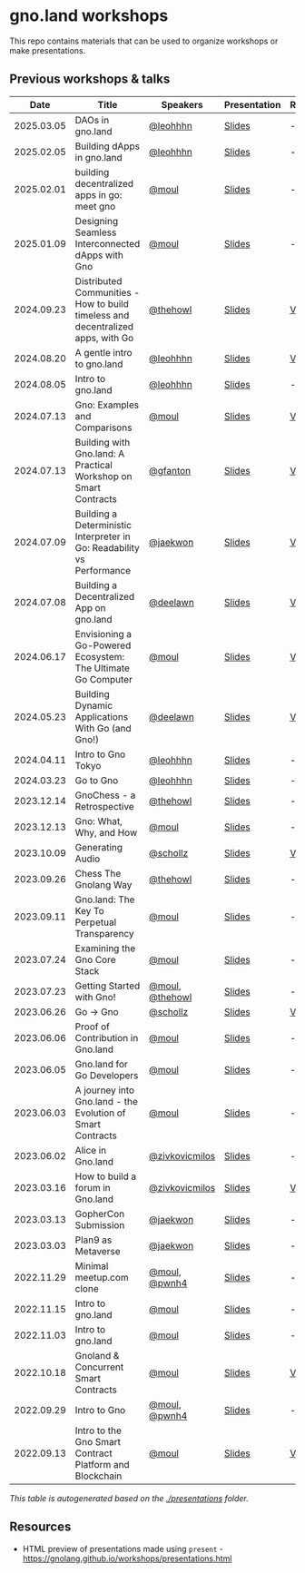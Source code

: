 # gno.land workshops

This repo contains materials that can be used to organize workshops or make 
presentations.

## Previous workshops & talks

[embedmd]:# (scripts/table.md)

|Date       |Title                                                                           |Speakers                                                                 |Presentation                                                                                                                                |Recording                                                                                            |
|----       |-----                                                                           |--------                                                                 |------------                                                                                                                                |---------                                                                                            |
|2025.03.05 |DAOs in gno.land                                                                |[@leohhhn](https://github.com/leohhhn)                                   |[Slides](presentations/2025-03-05--ethbelgrade--leon/ethbelgrade-daos.pdf)                                                                  |---                                                                                                  |
|2025.02.05 |Building dApps in gno.land                                                      |[@leohhhn](https://github.com/leohhhn)                                   |[Slides](presentations/2025-02-05--epitech--leon/building-dapps.pdf)                                                                        |---                                                                                                  |
|2025.02.01 |building decentralized apps in go: meet gno                                     |[@moul](https://github.com/moul)                                         |[Slides](https://gnolang.github.io/workshops/presentations/2025-02-01--fosdem--manfred/presentation.slide.html#1)                           |---                                                                                                  |
|2025.01.09 |Designing Seamless Interconnected dApps with Gno                                |[@moul](https://github.com/moul)                                         |[Slides](https://gnolang.github.io/workshops/presentations/2025-01-09--buidleu--manfred/presentation.slide.html#1)                          |---                                                                                                  |
|2024.09.23 |Distributed Communities - How to build timeless and decentralized apps, with Go |[@thehowl](https://github.com/thehowl)                                   |[Slides](https://gnolang.github.io/workshops/presentations/2024-09-23--distributed-communities--morgan/slides.html)                         |[Video](https://www.youtube.com/watch?v=b3zRbVcJxyE)                                                 |
|2024.08.20 |A gentle intro to gno.land                                                      |[@leohhhn](https://github.com/leohhhn)                                   |[Slides](presentations/2024-08-20--gentle-intro-to-gnoland--leon/presentation.pdf)                                                          |[Video](https://www.youtube.com/watch?v=hTGeG0z09NU)                                                 |
|2024.08.05 |Intro to gno.land                                                               |[@leohhhn](https://github.com/leohhhn)                                   |[Slides](https://docs.google.com/presentation/d/1tnplCWxhg-RFatDS3w1iJnO0vSfBAuw2ZA0ommNJQOU/edit?usp=sharing)                              |---                                                                                                  |
|2024.07.13 |Gno: Examples and Comparisons                                                   |[@moul](https://github.com/moul)                                         |[Slides](https://gnolang.github.io/workshops/presentations/2024-07-13--nebular--manfred/presentation.slide.html#1)                          |[Video](https://www.youtube.com/watch?v=Zsl3xu_Edcc)                                                 |
|2024.07.13 |Building with Gno.land: A Practical Workshop on Smart Contracts                 |[@gfanton](https://github.com/gfanton)                                   |[Slides](presentations/2024-07-13--nebular--gfanton/README.md)                                                                              |[Video](https://www.youtube.com/watch?v=oBQ-t_E0QpI)                                                 |
|2024.07.09 |Building a Deterministic Interpreter in Go: Readability vs Performance          |[@jaekwon](https://github.com/jaekwon)                                   |[Slides](presentations/2024-07-09--gophercon-us--jae/slides.pdf)                                                                            |[Video](https://www.youtube.com/watch?v=betUkghf_jo)                                                 |
|2024.07.08 |Building a Decentralized App on gno.land                                        |[@deelawn](https://github.com/deelawn)                                   |[Slides](presentations/2024-07-08--gophercon-us--dylan)                                                                                     |[Video](https://www.youtube.com/watch?v=lwL2VyjaV-A)                                                 |
|2024.06.17 |Envisioning a Go-Powered Ecosystem: The Ultimate Go Computer                    |[@moul](https://github.com/moul)                                         |[Slides](presentations/2024-06-17--gophercon-berlin--manfred)                                                                               |[Video](https://youtu.be/dLE2-8QPK64?si=IidxNLGrwwS6jbYL)                                            |
|2024.05.23 |Building Dynamic Applications With Go (and Gno!)                                |[@deelawn](https://github.com/deelawn)                                   |[Slides](presentations/2024-05-23--belgrade--dylan/slides.pdf)                                                                              |[Video](https://www.youtube.com/watch?v=tNM1DHOxIQ8)                                                 |
|2024.04.11 |Intro to Gno Tokyo                                                              |[@leohhhn](https://github.com/leohhhn)                                   |[Slides](presentations/2024-04-11--tokyo-intro-to-gno--leon/slides.pdf)                                                                     |---                                                                                                  |
|2024.03.23 |Go to Gno                                                                       |[@leohhhn](https://github.com/leohhhn)                                   |[Slides](presentations/2024-03-23--seoul-go-to-gno--leon/Go_to_Gno_slides.pdf)                                                              |---                                                                                                  |
|2023.12.14 |GnoChess - a Retrospective                                                      |[@thehowl](https://github.com/thehowl)                                   |[Slides](presentations/2023-12-14--gnochess-a-retrospective--morgan/slides.reveal.md)                                                       |---                                                                                                  |
|2023.12.13 |Gno: What, Why, and How                                                         |[@moul](https://github.com/moul)                                         |[Slides](presentations/2023-12-13--rouen--manfred/slides.md)                                                                                |---                                                                                                  |
|2023.10.09 |Generating Audio                                                                |[@schollz](https://github.com/schollz)                                   |[Slides](presentations/2023-10-09--generating-audio--schollz/presentation.md)                                                               |[Video](https://www.youtube.com/watch?v=lmmUIEHhdqA&t=2s)                                            |
|2023.09.26 |Chess The Gnolang Way                                                           |[@thehowl](https://github.com/thehowl)                                   |[Slides](presentations/2023-09-26--chess-the-gnolang-way--morgan/slides.reveal.md)                                                          |---                                                                                                  |
|2023.09.11 |Gno.land: The Key To Perpetual Transparency                                     |[@moul](https://github.com/moul)                                         |[Slides](https://gnolang.github.io/workshops/presentations/2023-09-11--dappcon-key-perpetual-transparency--manfred/presentation.slide.html) |---                                                                                                  |
|2023.07.24 |Examining the Gno Core Stack                                                    |[@moul](https://github.com/moul)                                         |[Slides](https://gnolang.github.io/workshops/presentations/2023-07-24--talk-nebular--manfred/presentations.slide.html#1)                    |---                                                                                                  |
|2023.07.23 |Getting Started with Gno!                                                       |[@moul](https://github.com/moul), [@thehowl](https://github.com/thehowl) |[Slides](presentations/2023-07-23--workshop-nebular--manfred-morgan/README.md)                                                              |---                                                                                                  |
|2023.06.26 |Go -> Gno                                                                       |[@schollz](https://github.com/schollz)                                   |[Slides](presentations/2023-06-26--go-to-gno--schollz/slides.pdf)                                                                           |[Video](https://www.youtube.com/watch?v=F-_dadxcRJM)                                                 |
|2023.06.06 |Proof of Contribution in Gno.land                                               |[@moul](https://github.com/moul)                                         |[Slides](https://gnolang.github.io/workshops/presentations/2023-06-06--buidl-asia--manfred/presentations.slide.html)                        |---                                                                                                  |
|2023.06.05 |Gno.land for Go Developers                                                      |[@moul](https://github.com/moul)                                         |[Slides](https://gnolang.github.io/workshops/presentations/2023-06-05--getting-to-gno-seoul--manfred/presentations.slide.html#1)            |---                                                                                                  |
|2023.06.03 |A journey into Gno.land - the Evolution of Smart Contracts                      |[@moul](https://github.com/moul)                                         |[Slides](https://gnolang.github.io/workshops/presentations/2023-06-03--eth-seoul--manfred/presentations.slide.html#1)                       |---                                                                                                  |
|2023.06.02 |Alice in Gno.land                                                               |[@zivkovicmilos](https://github.com/zivkovicmilos)                       |[Slides](presentations/2023-06-02--eth-belgrade--milos/README.md)                                                                           |---                                                                                                  |
|2023.03.16 |How to build a forum in Gno.land                                                |[@zivkovicmilos](https://github.com/zivkovicmilos)                       |[Slides](presentations/2023-03-16--online--milos/README.md)                                                                                 |[Video](https://www.youtube.com/watch?v=gmP-mH-64HA)                                                 |
|2023.03.13 |GopherCon Submission                                                            |[@jaekwon](https://github.com/jaekwon)                                   |[Slides](presentations/2023-03-13--gophercon_submission--jae/README.md)                                                                     |---                                                                                                  |
|2023.03.03 |Plan9 as Metaverse                                                              |[@jaekwon](https://github.com/jaekwon)                                   |[Slides](presentations/2023-03-03--ethdenver_gnoland_plan9_as_metaverse--jae/README.md)                                                     |---                                                                                                  |
|2022.11.29 |Minimal meetup.com clone                                                        |[@moul](https://github.com/moul), [@pwnh4](https://github.com/pwnh4)     |[Slides](https://github.com/xplrz/gnoland-meetup)                                                                                           |---                                                                                                  |
|2022.11.15 |Intro to gno.land                                                               |[@moul](https://github.com/moul)                                         |[Slides](presentations/2022-11-15--istanbul--manfred/slides.pdf)                                                                            |---                                                                                                  |
|2022.11.03 |Intro to gno.land                                                               |[@moul](https://github.com/moul)                                         |[Slides](presentations/2022-11-03--lisbon--manfred/slides.pdf)                                                                              |---                                                                                                  |
|2022.10.18 |Gnoland & Concurrent Smart Contracts                                            |[@moul](https://github.com/moul)                                         |[Slides](presentations/2022-10-18--cosmoverse--manfred/slides.pdf)                                                                          |[Video](https://www.youtube.com/watch?v=gcZHjlqG8gg&list=PLUg1PF7xcA8WHJ6aXXPi4CckVd7WEukF6&index=8) |
|2022.09.29 |Intro to Gno                                                                    |[@moul](https://github.com/moul), [@pwnh4](https://github.com/pwnh4)     |[Slides](https://github.com/xplrz/gnoland-workshop)                                                                                         |---                                                                                                  |
|2022.09.13 |Intro to the Gno Smart Contract Platform and Blockchain                         |[@moul](https://github.com/moul)                                         |[Slides](presentations/2022-09-13--berlin--manfred/slides.pdf)                                                                              |[Video](https://www.youtube.com/watch?v=S36kA5RqLvs)                                                 |



_This table is autogenerated based on the [./presentations](./presentations) folder._

## Resources

* HTML preview of presentations made using `present` - https://gnolang.github.io/workshops/presentations.html
